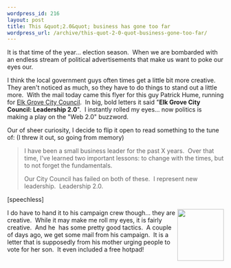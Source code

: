 ```yaml
--- 
wordpress_id: 216
layout: post
title: This &quot;2.0&quot; business has gone too far
wordpress_url: /archive/this-quot-2-0-quot-business-gone-too-far/
---
```


<p>It is that time of the year... election season.&nbsp; When we are bombarded with an endless stream of political advertisements that make us want to poke our eyes our.</p> <p>I think the local government guys often times get a little bit more creative.&nbsp; They aren&#39;t noticed as much, so they have to do things to stand out a little more.&nbsp; With the mail today came this flyer for this guy Patrick Hume, running for <a href="http://www.elkgrovecity.org/">Elk Grove City Council</a>.&nbsp; In big, bold letters it said &quot;<strong>Elk Grove City Council: Leadership 2.0</strong>&quot;.&nbsp; I instantly rolled my eyes... now politics is making a play on the &quot;Web 2.0&quot; buzzword.</p> <p>Our of sheer curiosity, I decide to flip it open to read something to the tune of: (I threw it out, so going from memory)</p> <blockquote> <p>I have been a small business leader for the past X years.&nbsp; Over that time, I&#39;ve learned two important lessons: to change with the times, but to not forget the fundamentals.</p> <p>Our City Council has failed on both of these.&nbsp; I&nbsp;represent new leadership.&nbsp; Leadership 2.0.</p></blockquote> <p>[speechless]</p> <p><img align="right" height="120" src="http://qgyen.net/images/This2.0businessgonetoofar_FCDA/hotpad_thumb5.jpg" width="108" />I do have to hand it to his campaign crew though... they are creative.&nbsp; While it may make me roll my eyes, it is fairly creative.&nbsp; And he&nbsp; has some pretty good tactics.&nbsp; A couple of days ago, we get some mail from his campaign.&nbsp; It is a letter that is supposedly from his mother urging people to vote for her son.&nbsp; It even included a free hotpad!</p>
         
